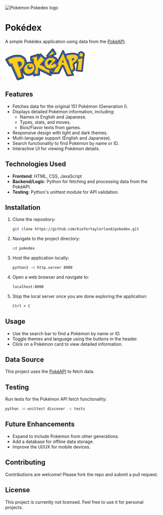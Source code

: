 ![Pokemon Pokedex logo](https://henryjimenezp.github.io/P4-Pokedex/img/pokedex-logo.png)

# Pokédex

A simple Pokédex application using data from the [PokéAPI](https://pokeapi.co/).

![PokeAPI logo](https://raw.githubusercontent.com/PokeAPI/media/master/logo/pokeapi_256.png)

## Features

- Fetches data for the original 151 Pokémon (Generation I).
- Displays detailed Pokémon information, including:
  - Names in English and Japanese.
  - Types, stats, and moves.
  - Bios/Flavor texts from games.
- Responsive design with light and dark themes.
- Multi-language support (English and Japanese).
- Search functionality to find Pokémon by name or ID.
- Interactive UI for viewing Pokémon details.

## Technologies Used

- **Frontend**: HTML, CSS, JavaScript
- **Backend/Logic**: Python for fetching and processing data from the PokéAPI.
- **Testing**: Python's unittest module for API validation.

## Installation

1. Clone the repository:
   ```bash
   git clone https://github.com/kiefertaylorland/pokedex.git
   ```
2. Navigate to the project directory:
   ```bash
   cd pokedex
   ```
3. Host the application locally:
   ```bash
   python3 -m http.server 8000
   ```
4. Open a web browser and navigate to:
   ```bash
   localhost:8000
   ```
5. Stop the local server once you are done exploring the application:
   ```bash
   Ctrl + C
   ```
   


## Usage

- Use the search bar to find a Pokémon by name or ID.
- Toggle themes and language using the buttons in the header.
- Click on a Pokémon card to view detailed information.

## Data Source

This project uses the [PokéAPI](https://pokeapi.co/) to fetch data.

## Testing

Run tests for the Pokémon API fetch functionality:
```bash
python -m unittest discover -s tests
```

## Future Enhancements

- Expand to include Pokémon from other generations.
- Add a database for offline data storage.
- Improve the UI/UX for mobile devices.

## Contributing

Contributions are welcome! Please fork the repo and submit a pull request.

## License

This project is currently not licensed. Feel free to use it for personal projects.

